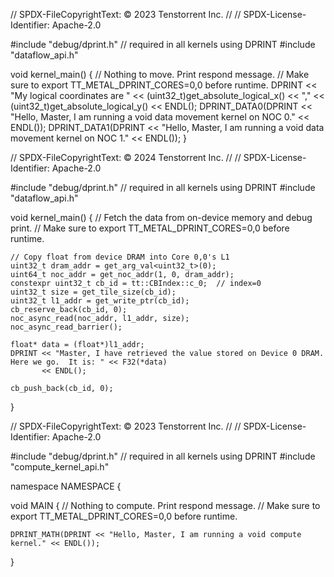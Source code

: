 // SPDX-FileCopyrightText: © 2023 Tenstorrent Inc.
//
// SPDX-License-Identifier: Apache-2.0

#include "debug/dprint.h"  // required in all kernels using DPRINT
#include "dataflow_api.h"

void kernel_main() {
    // Nothing to move. Print respond message.
    // Make sure to export TT_METAL_DPRINT_CORES=0,0 before runtime.
    DPRINT << "My logical coordinates are " << (uint32_t)get_absolute_logical_x() << ","
           << (uint32_t)get_absolute_logical_y() << ENDL();
    DPRINT_DATA0(DPRINT << "Hello, Master, I am running a void data movement kernel on NOC 0." << ENDL());
    DPRINT_DATA1(DPRINT << "Hello, Master, I am running a void data movement kernel on NOC 1." << ENDL());
}



// SPDX-FileCopyrightText: © 2024 Tenstorrent Inc.
//
// SPDX-License-Identifier: Apache-2.0

#include "debug/dprint.h"  // required in all kernels using DPRINT
#include "dataflow_api.h"

void kernel_main() {
    // Fetch the data from on-device memory and debug print.
    // Make sure to export TT_METAL_DPRINT_CORES=0,0 before runtime.

    // Copy float from device DRAM into Core 0,0's L1
    uint32_t dram_addr = get_arg_val<uint32_t>(0);
    uint64_t noc_addr = get_noc_addr(1, 0, dram_addr);
    constexpr uint32_t cb_id = tt::CBIndex::c_0;  // index=0
    uint32_t size = get_tile_size(cb_id);
    uint32_t l1_addr = get_write_ptr(cb_id);
    cb_reserve_back(cb_id, 0);
    noc_async_read(noc_addr, l1_addr, size);
    noc_async_read_barrier();

    float* data = (float*)l1_addr;
    DPRINT << "Master, I have retrieved the value stored on Device 0 DRAM. Here we go.  It is: " << F32(*data)
           << ENDL();

    cb_push_back(cb_id, 0);
}


// SPDX-FileCopyrightText: © 2023 Tenstorrent Inc.
//
// SPDX-License-Identifier: Apache-2.0

#include "debug/dprint.h"  // required in all kernels using DPRINT
#include "compute_kernel_api.h"

namespace NAMESPACE {

void MAIN {
    // Nothing to compute. Print respond message.
    // Make sure to export TT_METAL_DPRINT_CORES=0,0 before runtime.

    DPRINT_MATH(DPRINT << "Hello, Master, I am running a void compute kernel." << ENDL());
}
